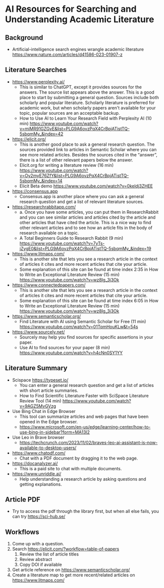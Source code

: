 # AI Resources for Searching and Understanding Academic Literature

## Background

* Artificial-intelligence search engines wrangle academic literature https://www.nature.com/articles/d41586-023-01907-z

## Literature Searches

* https://www.perplexity.ai/
  * This is similar to ChatGPT, except it provides sources for the answers. The source list appears above the answer. This is a good place to start by submitting a general question. Sources include both scholarly and popular literature. Scholarly literature is preferred for academic work, but when scholarly papers aren't available for your topic, popular sources are an acceptable backup.
  * How to Use AI to Learn Your Research Field with Perplexity AI (10 min) https://www.youtube.com/watch?v=miMR91GZGvE&list=PLG9A6ovzPqX4CrBpjATistTQ-5sbqmMy_&index=42
* https://elicit.org/
  * This is another good place to ask a general research question. The sources provided link to articles in Semantic Scholar where you can see more related articles. Besides the sources cited in the “answer”, there is a list of other relevant papers below the answer.
  * Elicit.org for writing a literature review (16 min) https://www.youtube.com/watch?v=Oy2myE76ZfY&list=PLG9A6ovzPqX4CrBpjATistTQ-5sbqmMy_&index=14
  * Elicit Beta demo https://www.youtube.com/watch?v=0keldj3ZHEE
* https://consensus.app
  * Consensus.app is another place where you can ask a general research question and get a list of relevant literature sources.
* https://researchrabbitapp.com/
  * a.	Once you have some articles, you can put them in ResearchRabbit and you can see similar articles and articles cited by the article and other articles that have cited the article. This is a nice way to find other relevant articles and to see how an article fits in the body of research available on a topic.
  * A Total Beginners Guide to Research Rabbit (9 min) https://www.youtube.com/watch?v=7yTs-jZygE0&list=PLG9A6ovzPqX4CrBpjATistTQ-5sbqmMy_&index=19
* https://www.litmaps.com/
  * This is another site that lets you see a research article in the context of articles it cites and more recent articles that cite your article.
  * Some explanation of this site can be found at time index 2:35 in How to Write an Exceptional Literature Review (15 min) https://www.youtube.com/watch?v=wz8lg_3j3Ok
* https://www.connectedpapers.com/
  * This is another site that lets you see a research article in the context of articles it cites and more recent articles that cite your article.
  * Some explanation of this site can be found at time index 6:05 in How to Write an Exceptional Literature Review (15 min) https://www.youtube.com/watch?v=wz8lg_3j3Ok
* https://www.semanticscholar.org/
  * Find Literature with AI using Semantic Scholar for Free (11 min) https://www.youtube.com/watch?v=01TqmHouKLw&t=54s
* https://www.sourcely.net/
  * Sourcely may help you find sources for specific assertions in your paper.
  * Use AI to find sources for your paper (8 min) https://www.youtube.com/watch?v=h4cNn0SY1YY

## Literature Summary

* Scispace https://typeset.io/
  * You can enter a general research question and get a list of articles with short article summaries.
  * How to Find Scientific Literature Faster with SciSpace Literature Review Tool (14 min) https://www.youtube.com/watch?v=9AGZ5MvGVzg
* Use Bing Chat in Edge Browser
  * This tool can summarize articles and web pages that have been opened in the Edge browser.
  * https://www.microsoft.com/en-us/edge/learning-center/how-to-use-bing-in-sidebar?form=MA13I2
* Use Leo in Brave browser
  * https://techcrunch.com/2023/11/02/braves-leo-ai-assistant-is-now-available-to-desktop-users/
* https://www.chatpdf.com/
  * Chat with a PDF document by dragging it to the web page.
* https://docanalyzer.ai/
  * This is a paid site to chat with multiple documents.
* https://www.unriddle.ai/
  * Help understanding a research article by asking questions and getting explanations.
 
## Article PDF

* Try to access the pdf through the library first, but when all else fails, you can try https://sci-hub.se/

## Workflows

1. Come up with a question.
1. Search https://elicit.com/?workflow=table-of-papers
    1. Review the list of article titles
    1. Review abstract
    2. Copy DOI if available
1. Get article reference on https://www.semanticscholar.org/
2. Create a literature map to get more recent/related articles on https://www.litmaps.com/
